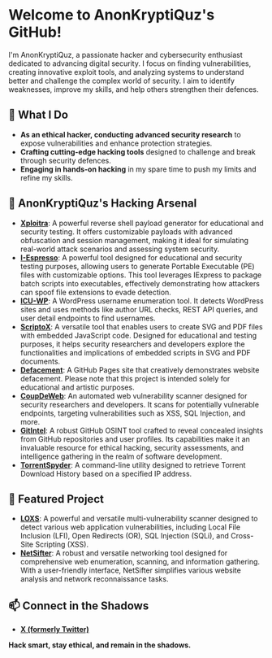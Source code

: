 # Welcome to AnonKryptiQuz's GitHub!

I'm AnonKryptiQuz, a passionate hacker and cybersecurity enthusiast dedicated to advancing digital security. I focus on finding vulnerabilities, creating innovative exploit tools, and analyzing systems to understand better and challenge the complex world of security. I aim to identify weaknesses, improve my skills, and help others strengthen their defences. 

## 🔧 What I Do
- **As an ethical hacker, conducting advanced security research** to expose vulnerabilities and enhance protection strategies.
- **Crafting cutting-edge hacking tools** designed to challenge and break through security defences.
- **Engaging in hands-on hacking** in my spare time to push my limits and refine my skills.

## 👾 AnonKryptiQuz's Hacking Arsenal
- **[Xploitra](https://github.com/AnonKryptiQuz/Xploitra)**: A powerful reverse shell payload generator for educational and security testing. It offers customizable payloads with advanced obfuscation and session management, making it ideal for simulating real-world attack scenarios and assessing system security.
- **[I-Espresso](https://github.com/AnonKryptiQuz/I-Espresso)**: A powerful tool designed for educational and security testing purposes, allowing users to generate Portable Executable (PE) files with customizable options. This tool leverages IExpress to package batch scripts into executables, effectively demonstrating how attackers can spoof file extensions to evade detection.
- **[ICU-WP](https://github.com/AnonKryptiQuz/ICU-WP)**: A WordPress username enumeration tool. It detects WordPress sites and uses methods like author URL checks, REST API queries, and user detail endpoints to find usernames.
- **[ScriptoX](https://github.com/AnonKryptiQuz/ScriptoX)**: A versatile tool that enables users to create SVG and PDF files with embedded JavaScript code. Designed for educational and testing purposes, it helps security researchers and developers explore the functionalities and implications of embedded scripts in SVG and PDF documents.
- **[Defacement](https://github.com/AnonKryptiQuz/Defacement)**: A GitHub Pages site that creatively demonstrates website defacement. Please note that this project is intended solely for educational and artistic purposes.
- **[CoupDeWeb](https://github.com/AnonKryptiQuz/CoupDeWeb)**: An automated web vulnerability scanner designed for security researchers and developers. It scans for potentially vulnerable endpoints, targeting vulnerabilities such as XSS, SQL Injection, and more.
- **[GitIntel](https://github.com/AnonKryptiQuz/GitIntel)**: A robust GitHub OSINT tool crafted to reveal concealed insights from GitHub repositories and user profiles. Its capabilities make it an invaluable resource for ethical hacking, security assessments, and intelligence gathering in the realm of software development.
- **[TorrentSpyder](https://github.com/AnonKryptiQuz/TorrentSpyder)**: A command-line utility designed to retrieve Torrent Download History based on a specified IP address.

## 🌟 Featured Project
- **[LOXS](https://github.com/coffinxp/loxs)**: A powerful and versatile multi-vulnerability scanner designed to detect various web application vulnerabilities, including Local File Inclusion (LFI), Open Redirects (OR), SQL Injection (SQLi), and Cross-Site Scripting (XSS).
- **[NetSifter](https://github.com/coffinxp/LostXtools)**: A robust and versatile networking tool designed for comprehensive web enumeration, scanning, and information gathering. With a user-friendly interface, NetSifter simplifies various website analysis and network reconnaissance tasks.

## 📫 Connect in the Shadows
- **[X (formerly Twitter)](https://x.com/AnonKryptiQuz)**

**Hack smart, stay ethical, and remain in the shadows.**
